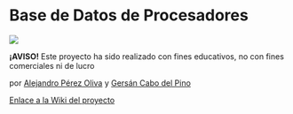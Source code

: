 # Base de Datos de Procesadores 
![](https://github.com/Alejandro1901/ProcesadoresDB/blob/main/images/Procesadores_Intel.jpg)

**¡AVISO!** Este proyecto ha sido realizado con fines educativos, no con fines comerciales ni de lucro

por [Alejandro Pérez Oliva](https://github.com/Alejandro1901) y [Gersán Cabo del Pino](https://github.com/GersanCabo)

[Enlace a la Wiki del proyecto](https://github.com/Alejandro1901/ProcesadoresDB/wiki)
